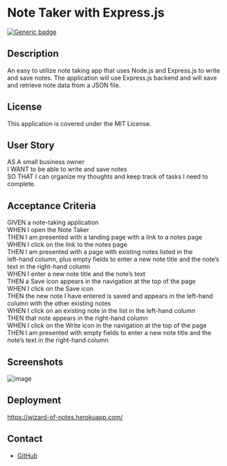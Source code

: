 # Note Taker with Express.js
[![Generic badge](https://img.shields.io/badge/License-MIT-yellowgreen.svg)](https://shields.io/)

## Description
An easy to utilize note taking app that uses Node.js and Express.js to write and save notes. The application will use Express.js backend and will save and retrieve note data from a JSON file.

## License
This application is covered under the MIT License.

## User Story
AS A small business owner<br />
I WANT to be able to write and save notes<br />
SO THAT I can organize my thoughts and keep track of tasks I need to complete.

## Acceptance Criteria
GIVEN a note-taking application<br />
WHEN I open the Note Taker<br />
THEN I am presented with a landing page with a link to a notes page<br />
WHEN I click on the link to the notes page<br />
THEN I am presented with a page with existing notes listed in the <br />left-hand column, plus empty fields to enter a new note title and the note’s text in the right-hand column<br />
WHEN I enter a new note title and the note’s text<br />
THEN a Save icon appears in the navigation at the top of the page<br />
WHEN I click on the Save icon<br />
THEN the new note I have entered is saved and appears in the left-hand column with the other existing notes<br />
WHEN I click on an existing note in the list in the left-hand column<br />
THEN that note appears in the right-hand column<br />
WHEN I click on the Write icon in the navigation at the top of the page<br />
THEN I am presented with empty fields to enter a new note title and the note’s text in the right-hand column

## Screenshots
![image](https://user-images.githubusercontent.com/114899256/211252891-5464b1f0-8877-44a5-ad93-ad95b4d4d95c.png)

## Deployment
https://wizard-of-notes.herokuapp.com/

## Contact
- [GitHub](https://github.com/AmeeraNoor'GitHub')
